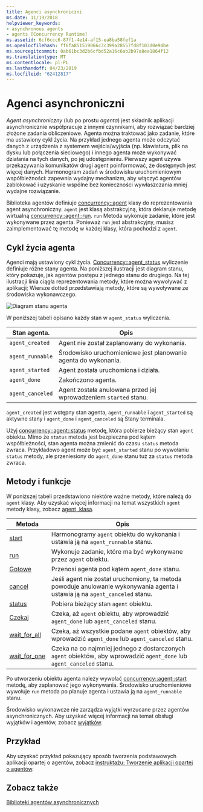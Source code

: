 ```yaml
---
title: Agenci asynchroniczni
ms.date: 11/19/2018
helpviewer_keywords:
- asynchronous agents
- agents [Concurrency Runtime]
ms.assetid: 6cf6ccc6-87f1-4e14-af15-ea8ba58fef1a
ms.openlocfilehash: ff6fa851519066c3c399a28557fd8f103d0e94be
ms.sourcegitcommit: 0ab61bc3d2b6cfbd52a16c6ab2b97a8ea1864f12
ms.translationtype: MT
ms.contentlocale: pl-PL
ms.lasthandoff: 04/23/2019
ms.locfileid: "62412817"
---
```

# <a name="asynchronous-agents"></a>Agenci asynchroniczni

*Agent asynchroniczny* (lub po prostu *agenta*) jest składnik aplikacji asynchronicznie współpracuje z innymi czynnikami, aby rozwiązać bardziej złożone zadania obliczeniowe. Agenta można traktować jako zadanie, które ma ustawiony cykl życia. Na przykład jednego agenta może odczytać danych z urządzenia z systemem wejścia/wyjścia (np. klawiatura, plik na dysku lub połączenia sieciowego) i innego agenta może wykonywać działania na tych danych, po jej udostępnieniu. Pierwszy agent używa przekazywania komunikatów drugi agent poinformować, że dostępnych jest więcej danych. Harmonogram zadań w środowisku uruchomieniowym współbieżności: zapewnia wydajny mechanizm, aby włączyć agentów zablokować i uzyskanie wspólne bez konieczności wywłaszczania mniej wydajne rozwiązanie.

Biblioteka agentów definiuje [concurrency::agent](../../parallel/concrt/reference/agent-class.md) klasy do reprezentowania agent asynchroniczny. `agent` jest klasą abstrakcyjną, która deklaruje metodę wirtualną [concurrency::agent::run](reference/agent-class.md#run). `run` Metoda wykonuje zadanie, które jest wykonywane przez agenta. Ponieważ `run` jest abstrakcyjny, musisz zaimplementować tę metodę w każdej klasy, która pochodzi z `agent`.

## <a name="agent-life-cycle"></a>Cykl życia agenta

Agenci mają ustawiony cykl życia. [Concurrency::agent_status](reference/concurrency-namespace-enums.md#agent_status) wyliczenie definiuje różne stany agenta. Na poniższej ilustracji jest diagram stanu, który pokazuje, jak agentów postępu z jednego stanu do drugiego. Na tej ilustracji linia ciągła reprezentowania metody, które można wywoływać z aplikacji; Wiersze dotted przedstawiają metody, które są wywoływane ze środowiska wykonawczego.

![Diagram stanu agenta](../../parallel/concrt/media/agentstate.png "Diagram stanu agenta")

W poniższej tabeli opisano każdy stan w `agent_status` wyliczenia.

|Stan agenta.|Opis|
|-----------------|-----------------|
|`agent_created`|Agent nie został zaplanowany do wykonania.|
|`agent_runnable`|Środowisko uruchomieniowe jest planowanie agenta do wykonania.|
|`agent_started`|Agent została uruchomiona i działa.|
|`agent_done`|Zakończono agenta.|
|`agent_canceled`|Agent została anulowana przed jej wprowadzeniem `started` stanu.|

`agent_created` jest wstępny stan agenta, `agent_runnable` i `agent_started` są aktywne stany i `agent_done` i `agent_canceled` są Stany terminala.

Użyj [concurrency::agent::status](reference/agent-class.md#status) metodę, która pobierze bieżący stan `agent` obiektu. Mimo że `status` metoda jest bezpieczna pod kątem współbieżności, stan agenta można zmienić do czasu `status` metoda zwraca. Przykładowo agent może być `agent_started` stanu po wywołaniu `status` metody, ale przeniesiony do `agent_done` stanu tuż za `status` metoda zwraca.

## <a name="methods-and-features"></a>Metody i funkcje

W poniższej tabeli przedstawiono niektóre ważne metody, które należą do `agent` klasy. Aby uzyskać więcej informacji na temat wszystkich `agent` metody klasy, zobacz [agent, klasa](../../parallel/concrt/reference/agent-class.md).

|Metoda|Opis|
|------------|-----------------|
|[start](reference/agent-class.md#start)|Harmonogramy `agent` obiektu do wykonania i ustawia ją na `agent_runnable` stanu.|
|[run](reference/agent-class.md#run)|Wykonuje zadanie, które ma być wykonywane przez `agent` obiektu.|
|[Gotowe](reference/agent-class.md#done)|Przenosi agenta pod kątem `agent_done` stanu.|
|[cancel](../../parallel/concrt/cancellation-in-the-ppl.md#cancel)|Jeśli agent nie został uruchomiony, ta metoda powoduje anulowanie wykonywania agenta i ustawia ją na `agent_canceled` stanu.|
|[status](reference/agent-class.md#status)|Pobiera bieżący stan `agent` obiektu.|
|[Czekaj](reference/agent-class.md#wait)|Czeka, aż `agent` obiektu, aby wprowadzić `agent_done` lub `agent_canceled` stanu.|
|[wait_for_all](reference/agent-class.md#wait_for_all)|Czeka, aż wszystkie podane `agent` obiektów, aby wprowadzić `agent_done` lub `agent_canceled` stanu.|
|[wait_for_one](reference/agent-class.md#wait_for_one)|Czeka na co najmniej jednego z dostarczonych `agent` obiektów, aby wprowadzić `agent_done` lub `agent_canceled` stanu.|

Po utworzeniu obiektu agenta należy wywołać [concurrency::agent::start](reference/agent-class.md#start) metodę, aby zaplanować jego wykonywania. Środowisko uruchomieniowe wywołuje `run` metoda po planuje agenta i ustawia ją na `agent_runnable` stanu.

Środowisko wykonawcze nie zarządza wyjątki wyrzucane przez agentów asynchronicznych. Aby uzyskać więcej informacji na temat obsługi wyjątków i agentów, zobacz [wyjątków](../../parallel/concrt/exception-handling-in-the-concurrency-runtime.md).

## <a name="example"></a>Przykład

Aby uzyskać przykład pokazujący sposób tworzenia podstawowych aplikacji opartej o agentów, zobacz [instruktażu: Tworzenie aplikacji opartej o agentów](../../parallel/concrt/walkthrough-creating-an-agent-based-application.md).

## <a name="see-also"></a>Zobacz także

[Biblioteki agentów asynchronicznych](../../parallel/concrt/asynchronous-agents-library.md)
